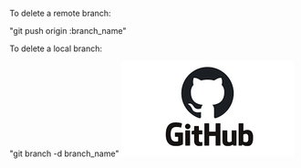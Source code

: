 To delete a remote branch:

"git push origin :branch_name"


To delete a local branch:

"git branch -d branch_name"
![adding img to read me file](./download.png)

